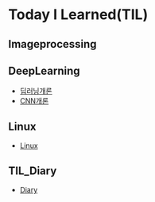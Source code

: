 # Today I Learned(TIL)

## Imageprocessing

## DeepLearning
* [딥러닝개론](https://github.com/yeonggwangchoi/TIL/blob/main/DeepLearning_bagic/DeepLearning.md)
* [CNN개론](https://github.com/yeonggwangchoi/TIL/blob/main/DeepLearning_bagic/CNN.md)

## Linux
* [Linux](https://github.com/yeonggwangchoi/TIL/blob/main/Linux/Linux.md)

## TIL_Diary
* [Diary](https://github.com/yeonggwangchoi/TIL/blob/main/TIL_Diary/Diary.md)